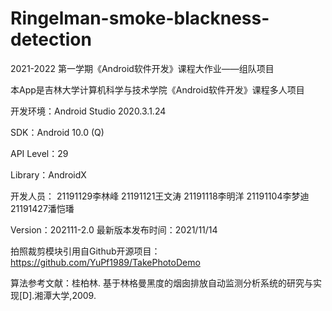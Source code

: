# Ringelman-smoke-blackness-detection
2021-2022 第一学期《Android软件开发》课程大作业——组队项目

本App是吉林大学计算机科学与技术学院《Android软件开发》课程多人项目

开发环境：Android Studio 2020.3.1.24

SDK：Android 10.0 (Q) 

API Level：29

Library：AndroidX

开发人员：
21191129李林峰
21191121王文涛
21191118李明洋
21191104李梦迪
21191427潘恺璠

Version：202111-2.0
最新版本发布时间：2021/11/14

拍照裁剪模块引用自Github开源项目：https://github.com/YuPf1989/TakePhotoDemo

算法参考文献：桂柏林. 基于林格曼黑度的烟囱排放自动监测分析系统的研究与实现[D].湘潭大学,2009.

